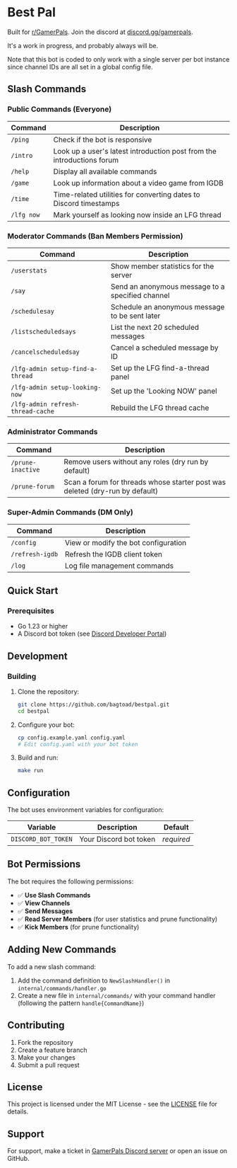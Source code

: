 # Best Pal

Built for [r/GamerPals](https://www.reddit.com/r/GamerPals). Join the discord at [discord.gg/gamerpals](https://discord.gg/gamerpals).

It's a work in progress, and probably always will be.

Note that this bot is coded to only work with a single server per bot instance since channel IDs are all set in a
global config file.

## Slash Commands

### Public Commands (Everyone)
| Command | Description |
|---------|-------------|
| `/ping` | Check if the bot is responsive |
| `/intro` | Look up a user's latest introduction post from the introductions forum |
| `/help` | Display all available commands |
| `/game` | Look up information about a video game from IGDB |
| `/time` | Time-related utilities for converting dates to Discord timestamps |
| `/lfg now` | Mark yourself as looking now inside an LFG thread |

### Moderator Commands (Ban Members Permission)
| Command | Description |
|---------|-------------|
| `/userstats` | Show member statistics for the server |
| `/say` | Send an anonymous message to a specified channel |
| `/schedulesay` | Schedule an anonymous message to be sent later |
| `/listscheduledsays` | List the next 20 scheduled messages |
| `/cancelscheduledsay` | Cancel a scheduled message by ID |
| `/lfg-admin setup-find-a-thread` | Set up the LFG find-a-thread panel |
| `/lfg-admin setup-looking-now` | Set up the 'Looking NOW' panel |
| `/lfg-admin refresh-thread-cache` | Rebuild the LFG thread cache |

### Administrator Commands
| Command | Description |
|---------|-------------|
| `/prune-inactive` | Remove users without any roles (dry run by default) |
| `/prune-forum` | Scan a forum for threads whose starter post was deleted (dry-run by default) |

### Super-Admin Commands (DM Only)
| Command | Description |
|---------|-------------|
| `/config` | View or modify the bot configuration |
| `/refresh-igdb` | Refresh the IGDB client token |
| `/log` | Log file management commands |

## Quick Start

### Prerequisites

- Go 1.23 or higher
- A Discord bot token (see [Discord Developer Portal](https://discord.com/developers/applications))

## Development

### Building

1. Clone the repository:
   ```bash
   git clone https://github.com/bagtoad/bestpal.git
   cd bestpal
   ```

2. Configure your bot:
   ```bash
   cp config.example.yaml config.yaml
   # Edit config.yaml with your bot token
   ```

3. Build and run:
   ```bash
   make run
   ```

## Configuration

The bot uses environment variables for configuration:

| Variable | Description | Default |
|----------|-------------|---------|
| `DISCORD_BOT_TOKEN` | Your Discord bot token | *required* |

## Bot Permissions

The bot requires the following permissions:
- ✅ **Use Slash Commands**
- ✅ **View Channels**
- ✅ **Send Messages**
- ✅ **Read Server Members** (for user statistics and prune functionality)
- ✅ **Kick Members** (for prune functionality)

## Adding New Commands

To add a new slash command:

1. Add the command definition to `NewSlashHandler()` in `internal/commands/handler.go`
2. Create a new file in `internal/commands/` with your command handler (following the pattern `handle{CommandName}`)

## Contributing

1. Fork the repository
2. Create a feature branch
3. Make your changes
4. Submit a pull request

## License

This project is licensed under the MIT License - see the [LICENSE](LICENSE) file for details.

## Support

For support, make a ticket in [GamerPals Discord server](https://discord.gg/gamerpals) or open an issue on GitHub.
